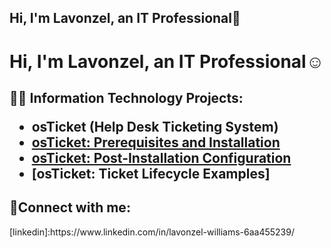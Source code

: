 ## Hi, I'm Lavonzel, an IT Professional👋

<h1>Hi, I'm Lavonzel, an <https://www.linkedin.com/in/lavonzel-williams-6aa455239/">IT Professional</a>☺</h1>

<h2>👨‍💻 Information Technology Projects:

  - <b>osTicket (Help Desk Ticketing System)</b>
  - [osTicket: Prerequisites and Installation](https://github.com/lavonzelw-source/osticket-prereqs/blob/main/README.md)
  - [osTicket: Post-Installation Configuration](https://github.com/joshmadakorcc/post-install-config)
  - [osTicket: Ticket Lifecycle Examples]
  
<h2>🤳Connect with me:</h2>
[linkedin]:https://www.linkedin.com/in/lavonzel-williams-6aa455239/
